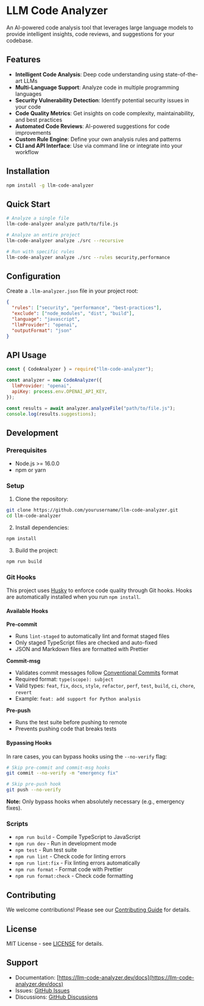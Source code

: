 # LLM Code Analyzer

An AI-powered code analysis tool that leverages large language models to provide intelligent insights, code reviews, and suggestions for your codebase.

## Features

- **Intelligent Code Analysis**: Deep code understanding using state-of-the-art LLMs
- **Multi-Language Support**: Analyze code in multiple programming languages
- **Security Vulnerability Detection**: Identify potential security issues in your code
- **Code Quality Metrics**: Get insights on code complexity, maintainability, and best practices
- **Automated Code Reviews**: AI-powered suggestions for code improvements
- **Custom Rule Engine**: Define your own analysis rules and patterns
- **CLI and API Interface**: Use via command line or integrate into your workflow

## Installation

```bash
npm install -g llm-code-analyzer
```

## Quick Start

```bash
# Analyze a single file
llm-code-analyzer analyze path/to/file.js

# Analyze an entire project
llm-code-analyzer analyze ./src --recursive

# Run with specific rules
llm-code-analyzer analyze ./src --rules security,performance
```

## Configuration

Create a `.llm-analyzer.json` file in your project root:

```json
{
  "rules": ["security", "performance", "best-practices"],
  "exclude": ["node_modules", "dist", "build"],
  "language": "javascript",
  "llmProvider": "openai",
  "outputFormat": "json"
}
```

## API Usage

```javascript
const { CodeAnalyzer } = require("llm-code-analyzer");

const analyzer = new CodeAnalyzer({
  llmProvider: "openai",
  apiKey: process.env.OPENAI_API_KEY,
});

const results = await analyzer.analyzeFile("path/to/file.js");
console.log(results.suggestions);
```

## Development

### Prerequisites

- Node.js >= 16.0.0
- npm or yarn

### Setup

1. Clone the repository:

```bash
git clone https://github.com/yourusername/llm-code-analyzer.git
cd llm-code-analyzer
```

2. Install dependencies:

```bash
npm install
```

3. Build the project:

```bash
npm run build
```

### Git Hooks

This project uses [Husky](https://typicode.github.io/husky/) to enforce code quality through Git hooks. Hooks are automatically installed when you run `npm install`.

#### Available Hooks

**Pre-commit**

- Runs `lint-staged` to automatically lint and format staged files
- Only staged TypeScript files are checked and auto-fixed
- JSON and Markdown files are formatted with Prettier

**Commit-msg**

- Validates commit messages follow [Conventional Commits](https://www.conventionalcommits.org/) format
- Required format: `type(scope): subject`
- Valid types: `feat`, `fix`, `docs`, `style`, `refactor`, `perf`, `test`, `build`, `ci`, `chore`, `revert`
- Example: `feat: add support for Python analysis`

**Pre-push**

- Runs the test suite before pushing to remote
- Prevents pushing code that breaks tests

#### Bypassing Hooks

In rare cases, you can bypass hooks using the `--no-verify` flag:

```bash
# Skip pre-commit and commit-msg hooks
git commit --no-verify -m "emergency fix"

# Skip pre-push hook
git push --no-verify
```

**Note:** Only bypass hooks when absolutely necessary (e.g., emergency fixes).

### Scripts

- `npm run build` - Compile TypeScript to JavaScript
- `npm run dev` - Run in development mode
- `npm test` - Run test suite
- `npm run lint` - Check code for linting errors
- `npm run lint:fix` - Fix linting errors automatically
- `npm run format` - Format code with Prettier
- `npm run format:check` - Check code formatting

## Contributing

We welcome contributions! Please see our [Contributing Guide](docs/CONTRIBUTING.md) for details.

## License

MIT License - see [LICENSE](LICENSE) for details.

## Support

- Documentation: [https://llm-code-analyzer.dev/docs](https://llm-code-analyzer.dev/docs)
- Issues: [GitHub Issues](https://github.com/yourusername/llm-code-analyzer/issues)
- Discussions: [GitHub Discussions](https://github.com/yourusername/llm-code-analyzer/discussions)
